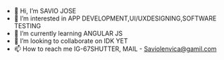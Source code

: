 - 👋 Hi, I’m SAVIO JOSE 
- 👀 I’m interested in APP DEVELOPMENT,UI/UXDESIGNING,SOFTWARE TESTING 
- 🌱 I’m currently learning ANGULAR JS 
- 💞️ I’m looking to collaborate on IDK YET 
- 📫 How to reach me  IG-67SHUTTER, MAIL - Saviolenvica@gamil.com
<!---
saviolenvica/saviolenvica is a ✨ special ✨ repository because its `README.md` (this file) appears on your GitHub profile.
You can click the Preview link to take a look at your changes.
--->
